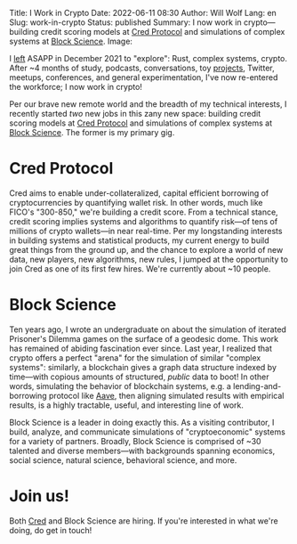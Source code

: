 Title: I Work in Crypto
Date: 2022-06-11 08:30
Author: Will Wolf
Lang: en
Slug: work-in-crypto
Status: published
Summary: I now work in crypto—building credit scoring models at [Cred Protocol](https://www.credprotocol.com/) and simulations of complex systems at [Block Science](https://block.science/).
Image:

I [left]({filename}/life/leaving-asapp.md) ASAPP in December 2021 to "explore": Rust, complex systems, crypto. After ~4 months of study, podcasts, conversations, toy [projects]({filename}/crypto/crypto-projects.md), Twitter, meetups, conferences, and general experimentation, I've now re-entered the workforce; I now work in crypto!

Per our brave new remote world and the breadth of my technical interests, I recently started *two* new jobs in this zany new space: building credit scoring models at [Cred Protocol](https://www.credprotocol.com/) and simulations of complex systems at [Block Science](https://block.science/). The former is my primary gig.

# Cred Protocol

Cred aims to enable under-collateralized, capital efficient borrowing of cryptocurrencies by quantifying wallet risk. In other words, much like FICO's "300-850," we're building a credit score. From a technical stance, credit scoring implies systems and algorithms to quantify risk—of tens of millions of crypto wallets—in near real-time. Per my longstanding interests in building systems and statistical products, my current energy to build great things from the ground up, and the chance to explore a world of new data, new players, new algorithms, new rules, I jumped at the opportunity to join Cred as one of its first few hires. We're currently about ~10 people.

# Block Science

Ten years ago, I wrote an undergraduate on about the simulation of iterated Prisoner's Dilemma games on the surface of a geodesic dome. This work has remained of abiding fascination ever since. Last year, I realized that crypto offers a perfect "arena" for the simulation of similar "complex systems": similarly, a blockchain gives a graph data structure indexed by time—with copious amounts of structured, *public* data to boot! In other words, simulating the behavior of blockchain systems, e.g. a lending-and-borrowing protocol like [Aave](https://aave.com/), then aligning simulated results with empirical results, is a highly tractable, useful, and interesting line of work.

Block Science is a leader in doing exactly this. As a visiting contributor, I build, analyze, and communicate simulations of "cryptoeconomic" systems for a variety of partners. Broadly, Block Science is comprised of ~30 talented and diverse members—with backgrounds spanning economics, social science, natural science, behavioral science, and more.

# Join us!

Both [Cred](https://join.credprotocol.com/) and Block Science are hiring. If you're interested in what we're doing, do get in touch!